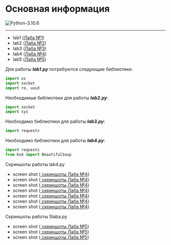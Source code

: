 # Основная информация

![Python-3.10.6](https://img.shields.io/badge/Python-v3.10.6-blue?style=for-the-badge)

---

+ lab1 ([Лаба №1](https://github.com/Alemer3/sp/blob/main/Hello.py))
+ lab2 ([Лаба №2](https://github.com/Alemer3/sp/blob/main/2laba.py))
+ lab3 ([Лаба №3](https://github.com/Alemer3/sp/blob/main/3laba.py))
+ lab4 ([Лаба №4](https://github.com/Alemer3/sp/blob/main/4laba.py))
+ lab5 ([Лаба №5](https://github.com/Alemer3/sp/blob/main/5laba.py))

Для работы ***lab1.py*** потребуются следующие библиотеки: 

```python
import os
import socket
import re, uuid
```

Необходимые библиотеки для работы ***lab2.py***: 
```python
import socket
import sys
```

Необходимо библиотеки для работы ***lab3.py***:

```python 
import requests
```

Необходимо библиотеки для работы ***lab4.py***:

```python 
import requests
from bs4 import BeautifulSoup
```
Скриншоты работы lab4.py
+ screen shot ([ скриншоты Лаба №4](https://github.com/Alemer3/sp/blob/main/Снимок%20экрана%20(99).png))
+ screen shot ([ скриншоты Лаба №4](https://github.com/Alemer3/sp/blob/main/Снимок%20экрана%20(98).png))
+ screen shot ([ скриншоты Лаба №4](https://github.com/Alemer3/sp/blob/main/Снимок%20экрана%20(100).png))
+ screen shot ([ скриншоты Лаба №4](https://github.com/Alemer3/sp/blob/main/Снимок%20экрана%20(101).png))
+ screen shot ([ скриншоты Лаба №4](https://github.com/Alemer3/sp/blob/main/Снимок%20экрана%20(102).png))
+ screen shot ([ скриншоты Лаба №4](https://github.com/Alemer3/sp/blob/main/Снимок%20экрана%20(103).png))
+ screen shot ([ скриншоты Лаба №4](https://github.com/Alemer3/sp/blob/main/Снимок%20экрана%20(104).png))

Скриншоты работы 5laba.py
+ screen shot ([ скриншоты Лаба №5](https://github.com/Alemer3/sp/blob/main/Снимок%20экрана%20(105).png))
+ screen shot ([ скриншоты Лаба №5](https://github.com/Alemer3/sp/blob/main/Снимок%20экрана%20(106).png))
+ screen shot ([ скриншоты Лаба №5](https://github.com/Alemer3/sp/blob/main/Снимок%20экрана%20(107).png))
